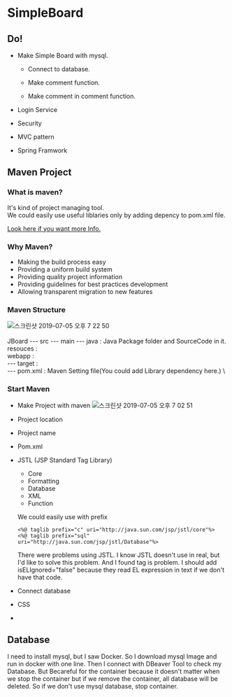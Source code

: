 # SimpleBoard

## Do!

- Make Simple Board with mysql.

    - Connect to database.

    - Make comment function.

    - Make comment in comment function.

- Login Service

- Security

- MVC pattern

- Spring Framwork

## Maven Project

### What is maven?
It's kind of project managing tool.\
We could easily use useful liblaries only by adding 
depency to pom.xml file.

[Look here if you want more Info.](https://maven.apache.org/what-is-maven.html)

### Why Maven?
- Making the build process easy
- Providing a uniform build system
- Providing quality project information
- Providing guidelines for best practices development
- Allowing transparent migration to new features

### Maven Structure
![스크린샷 2019-07-05 오후 7 22 50](https://user-images.githubusercontent.com/32008149/60716417-51d07600-9f5a-11e9-8ac3-a6e6d81adcf2.png)
\
\
JBoard --- src --- main --- java : Java Package folder and SourceCode in it.\
                            resouces : \
                            webapp : \
       --- target : \
       --- pom.xml : Maven Setting file(You could add Library dependency here.) \            


### Start Maven
- Make Project with maven
    ![스크린샷 2019-07-05 오후 7 02 51](https://user-images.githubusercontent.com/32008149/60715285-a1fa0900-9f57-11e9-92da-dd84b3248858.png)

- Project location

- Project name

- Pom.xml

- JSTL (JSP Standard Tag Library)
    - Core
    - Formatting
    - Database
    - XML
    - Function
    
    We could easily use with prefix
    ```
    <%@ taglib prefix="c" uri="http://java.sun.com/jsp/jstl/core"%>
    <%@ taglib prefix="sql" uri="http://java.sun.com/jsp/jstl/Database"%>
    ```
    There were problems using JSTL. I know JSTL doesn't use in real, but 
    I'd like to solve this problem. And I found tag is problem.
    I should add isELIgnored="false" because they read EL expression in text if we don't 
    have that code.

- Connect database

- CSS

- 

## Database
I need to install mysql, but I saw Docker. So I download mysql Image and run in docker with one line. Then I connect with DBeaver Tool to 
check my Database. 
But Becareful for the container because it doesn't matter when we stop the container but if we remove the container, all database will be deleted.
So if we don't use mysql database, stop container.